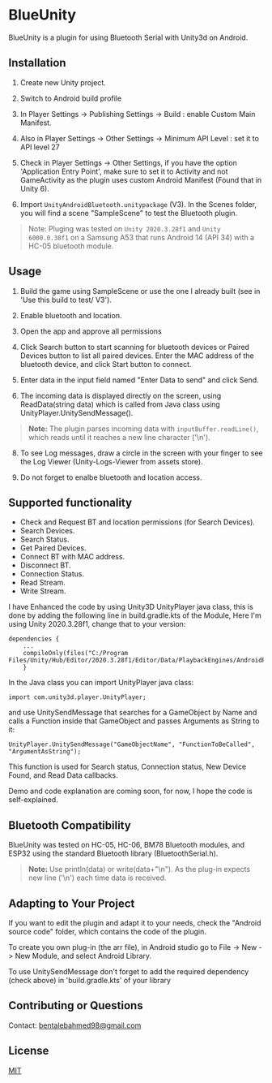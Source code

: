 # BlueUnity
BlueUnity is a plugin for using Bluetooth Serial with Unity3d on Android.

## Installation

1) Create new Unity project.

2) Switch to Android build profile

3) In Player Settings -> Publishing Settings -> Build : enable Custom Main Manifest.

4) Also in Player Settings -> Other Settings -> Minimum API Level : set it to API level 27

5) Check in Player Settings -> Other Settings, if you have the option 'Application Entry Point', make sure to set it to Activity and not GameActivity as the plugin uses custom Android Manifest (Found that in Unity 6).
   
6) Import `UnityAndroidBluetooth.unitypackage` (V3). In the Scenes folder, you will find a scene "SampleScene" to test the Bluetooth plugin.

> Note: Pluging was tested on `Unity 2020.3.28f1` and `Unity 6000.0.38f1` on a Samsung A53 that runs Android 14 (API 34) with a HC-05 bluetooth module.

## Usage

1) Build the game using SampleScene or use the one I already built (see in 'Use this build to test/ V3').

2) Enable bluetooth and location.

3) Open the app and approve all permissions

5) Click Search button to start scanning for bluetooth devices or Paired Devices button to list all paired devices. Enter the MAC address of the bluetooth device, and click Start button to connect.

6) Enter data in the input field named "Enter Data to send" and click Send.
   
7) The incoming data is displayed directly on the screen, using ReadData(string data) which is called from Java class using UnityPlayer.UnitySendMessage().
> **Note:** The plugin parses incoming data with `inputBuffer.readLine()`, which reads until it reaches a new line character ('\n').

8) To see Log messages, draw a circle in the screen with your finger to see the Log Viewer (Unity-Logs-Viewer from assets store).
   
9) Do not forget to enalbe bluetooth and location access.
   
## Supported functionality
- Check and Request BT and location permissions (for Search Devices).
- Search Devices.
- Search Status.
- Get Paired Devices.
- Connect BT with MAC address.
- Disconnect BT.
- Connection Status.
- Read Stream.
- Write Stream.

I have Enhanced the code by using Unity3D UnityPlayer java class, this is done by adding the following line in build.gradle.kts of the Module, Here I'm using Unity 2020.3.28f1, change that to your version:

```
dependencies {
    ...
    compileOnly(files("C:/Program Files/Unity/Hub/Editor/2020.3.28f1/Editor/Data/PlaybackEngines/AndroidPlayer/Variations/mono/Release/Classes/classes.jar"))
    }

```    
In the Java class you can import UnityPlayer java class:
```
import com.unity3d.player.UnityPlayer;
```
and use UnitySendMessage that searches for a GameObject by Name and calls a Function inside that GameObject and passes Arguments as String to it:
```
UnityPlayer.UnitySendMessage("GameObjectName", "FunctionToBeCalled", "ArgumentAsString");
```

This function is used for Search status, Connection status, New Device Found, and Read Data callbacks.
 

Demo and code explanation are coming soon, for now, I hope the code is self-explained.


## Bluetooth Compatibility

BlueUnity was tested on HC-05, HC-06, BM78 Bluetooth modules, and ESP32 using the standard Bluetooth library (BluetoothSerial.h).

> **Note:** Use println(data) or write(data+"\n"). As the plug-in expects new line ('\n') each time data is received.

## Adapting to Your Project

If you want to edit the plugin and adapt it to your needs, check the "Android source code" folder, which contains the code of the plugin.

To create you own plug-in (the arr file), in Android studio go to File -> New -> New Module, and select Android Library. 

To use UnitySendMessage don't forget to add the required dependency (check above) in 'build.gradle.kts' of your library

## Contributing or Questions

Contact: bentalebahmed98@gmail.com

## License
[MIT](https://choosealicense.com/licenses/mit/)
